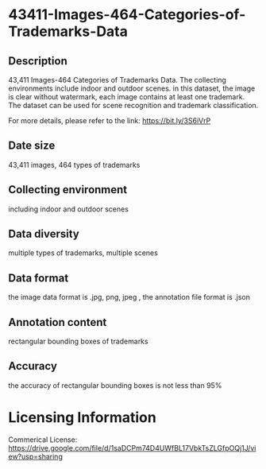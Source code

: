 # 43411-Images-464-Categories-of-Trademarks-Data


## Description
43,411 Images-464 Categories of Trademarks Data. The collecting environments include indoor and outdoor scenes. in this dataset, the image is clear without watermark, each image contains at least one trademark. The dataset can be used for scene recognition and trademark classification.

For more details, please refer to the link: https://bit.ly/3S6iVrP

## Date size
43,411 images, 464 types of trademarks

## Collecting environment
including indoor and outdoor scenes

## Data diversity
multiple types of trademarks, multiple scenes

## Data format
the image data format is .jpg, png, jpeg , the annotation file format is .json

## Annotation content
rectangular bounding boxes of trademarks

## Accuracy
the accuracy of rectangular bounding boxes is not less than 95%

# Licensing Information
Commerical License: https://drive.google.com/file/d/1saDCPm74D4UWfBL17VbkTsZLGfpOQj1J/view?usp=sharing
